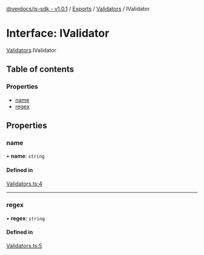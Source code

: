 [@verdocs/js-sdk - v1.0.1](../README.md) / [Exports](../modules.md) / [Validators](../modules/Validators.md) / IValidator

# Interface: IValidator

[Validators](../modules/Validators.md).IValidator

## Table of contents

### Properties

- [name](Validators.IValidator.md#name)
- [regex](Validators.IValidator.md#regex)

## Properties

### name

• **name**: `string`

#### Defined in

[Validators.ts:4](https://github.com/Verdocs/js-sdk/blob/main/src/Validators.ts#L4)

___

### regex

• **regex**: `string`

#### Defined in

[Validators.ts:5](https://github.com/Verdocs/js-sdk/blob/main/src/Validators.ts#L5)
